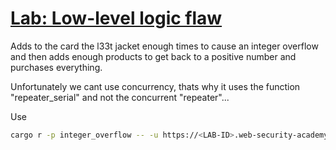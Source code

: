 # [Lab: Low-level logic flaw](https://portswigger.net/web-security/logic-flaws/examples/lab-logic-flaws-low-level)

Adds to the card the l33t jacket enough times to cause an integer overflow and then adds enough products to get back to a positive number and purchases everything.

Unfortunately we cant use concurrency, thats why it uses the function "repeater_serial" and not the concurrent "repeater"...

Use
```bash
cargo r -p integer_overflow -- -u https://<LAB-ID>.web-security-academy.net
```